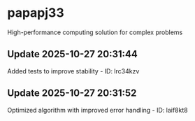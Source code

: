 # papapj33
High-performance computing solution for complex problems

## Update 2025-10-27 20:31:44
Added tests to improve stability - ID: lrc34kzv


## Update 2025-10-27 20:31:52
Optimized algorithm with improved error handling - ID: laif8kt8


